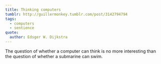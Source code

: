 ```yaml
---
title: Thinking computers
tumblr: http://guillermonkey.tumblr.com/post/3142794794
tags:
  - computers
  - sentience
quote:
  author: Edsger W. Dijkstra
---
```


The question of whether a computer can think is no more interesting than the question of whether a submarine can swim.
